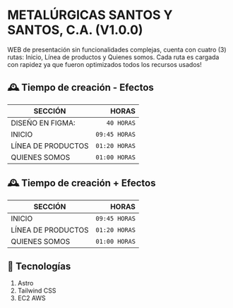 # METALÚRGICAS SANTOS Y SANTOS, C.A. (V1.0.0)
WEB de presentación sin funcionalidades complejas, cuenta con cuatro (3) rutas: Inicio, Línea de productos y Quienes somos. Cada ruta es cargada con rapidez ya que fueron optimizados todos los recursos usados!

## 🕰️ Tiempo de creación - Efectos
SECCIÓN    | HORAS      | 
---------- | ---------: |
DISEÑO EN FIGMA: | `40 HORAS` |
INICIO | `09:45 HORAS` |
LÍNEA DE PRODUCTOS  | `01:20 HORAS`  |
QUIENES SOMOS   | `01:00 HORAS`   |

## 🕰️ Tiempo de creación + Efectos
SECCIÓN    | HORAS      | 
---------- | ---------: |
INICIO | `09:45 HORAS` |
LÍNEA DE PRODUCTOS  | `01:20 HORAS`  |
QUIENES SOMOS   | `01:00 HORAS`   |

## 🔨 Tecnologías

1. Astro
2. Tailwind CSS
3. EC2 AWS
